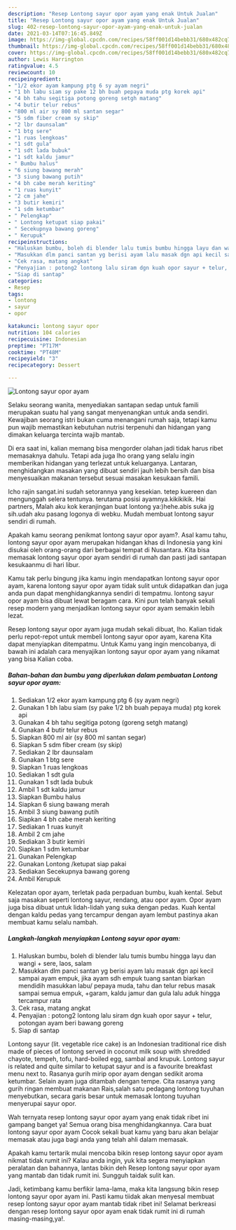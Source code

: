 ```yaml
---
description: "Resep Lontong sayur opor ayam yang enak Untuk Jualan"
title: "Resep Lontong sayur opor ayam yang enak Untuk Jualan"
slug: 402-resep-lontong-sayur-opor-ayam-yang-enak-untuk-jualan
date: 2021-03-14T07:16:45.849Z
image: https://img-global.cpcdn.com/recipes/58ff001d14bebb31/680x482cq70/lontong-sayur-opor-ayam-foto-resep-utama.jpg
thumbnail: https://img-global.cpcdn.com/recipes/58ff001d14bebb31/680x482cq70/lontong-sayur-opor-ayam-foto-resep-utama.jpg
cover: https://img-global.cpcdn.com/recipes/58ff001d14bebb31/680x482cq70/lontong-sayur-opor-ayam-foto-resep-utama.jpg
author: Lewis Harrington
ratingvalue: 4.5
reviewcount: 10
recipeingredient:
- "1/2 ekor ayam kampung ptg 6 sy ayam negri"
- "1 bh labu siam sy pake 12 bh buah pepaya muda ptg korek api"
- "4 bh tahu segitiga potong goreng setgh matang"
- "4 butir telur rebus"
- "800 ml air sy 800 ml santan segar"
- "5 sdm fiber cream sy skip"
- "2 lbr daunsalam"
- "1 btg sere"
- "1 ruas lengkoas"
- "1 sdt gula"
- "1 sdt lada bubuk"
- "1 sdt kaldu jamur"
- " Bumbu halus"
- "6 siung bawang merah"
- "3 siung bawang putih"
- "4 bh cabe merah keriting"
- "1 ruas kunyit"
- "2 cm jahe"
- "3 butir kemiri"
- "1 sdm ketumbar"
- " Pelengkap"
- " Lontong ketupat siap pakai"
- " Secekupnya bawang goreng"
- " Kerupuk"
recipeinstructions:
- "Haluskan bumbu, boleh di blender lalu tumis bumbu hingga layu dan wangi + sere, laos, salam"
- "Masukkan dlm panci santan yg berisi ayam lalu masak dgn api kecil sampai ayam empuk, jika ayam sdh empuk tuang santan biarkan mendidih masukkan labu/ pepaya muda, tahu dan telur rebus masak sampai semua empuk, +garam, kaldu jamur dan gula lalu aduk hingga tercampur rata"
- "Cek rasa, matang angkat"
- "Penyajian : potong2 lontong lalu siram dgn kuah opor sayur + telur, potongan ayam beri bawang goreng"
- "Siap di santap"
categories:
- Resep
tags:
- lontong
- sayur
- opor

katakunci: lontong sayur opor 
nutrition: 104 calories
recipecuisine: Indonesian
preptime: "PT17M"
cooktime: "PT48M"
recipeyield: "3"
recipecategory: Dessert

---
```



![Lontong sayur opor ayam](https://img-global.cpcdn.com/recipes/58ff001d14bebb31/680x482cq70/lontong-sayur-opor-ayam-foto-resep-utama.jpg)

Selaku seorang wanita, menyediakan santapan sedap untuk famili merupakan suatu hal yang sangat menyenangkan untuk anda sendiri. Kewajiban seorang istri bukan cuma menangani rumah saja, tetapi kamu pun wajib memastikan kebutuhan nutrisi terpenuhi dan hidangan yang dimakan keluarga tercinta wajib mantab.

Di era  saat ini, kalian memang bisa mengorder olahan jadi tidak harus ribet memasaknya dahulu. Tetapi ada juga lho orang yang selalu ingin memberikan hidangan yang terlezat untuk keluarganya. Lantaran, menghidangkan masakan yang dibuat sendiri jauh lebih bersih dan bisa menyesuaikan makanan tersebut sesuai masakan kesukaan famili. 

Icho rajin sangat.ini sudah setorannya yang kesekian. tetep kuereen dan mengunggah selera tentunya. terutama posisi ayamnya.kikikikik. Hai partners, Malah aku kok keranjingan buat lontong ya:)hehe.abis suka jg sih.udah aku pasang logonya di webku. Mudah membuat lontong sayur sendiri di rumah.

Apakah kamu seorang penikmat lontong sayur opor ayam?. Asal kamu tahu, lontong sayur opor ayam merupakan hidangan khas di Indonesia yang kini disukai oleh orang-orang dari berbagai tempat di Nusantara. Kita bisa memasak lontong sayur opor ayam sendiri di rumah dan pasti jadi santapan kesukaanmu di hari libur.

Kamu tak perlu bingung jika kamu ingin mendapatkan lontong sayur opor ayam, karena lontong sayur opor ayam tidak sulit untuk didapatkan dan juga anda pun dapat menghidangkannya sendiri di tempatmu. lontong sayur opor ayam bisa dibuat lewat beragam cara. Kini pun telah banyak sekali resep modern yang menjadikan lontong sayur opor ayam semakin lebih lezat.

Resep lontong sayur opor ayam juga mudah sekali dibuat, lho. Kalian tidak perlu repot-repot untuk membeli lontong sayur opor ayam, karena Kita dapat menyiapkan ditempatmu. Untuk Kamu yang ingin mencobanya, di bawah ini adalah cara menyajikan lontong sayur opor ayam yang nikamat yang bisa Kalian coba.

<!--inarticleads1-->

##### Bahan-bahan dan bumbu yang diperlukan dalam pembuatan Lontong sayur opor ayam:

1. Sediakan 1/2 ekor ayam kampung ptg 6 (sy ayam negri)
1. Gunakan 1 bh labu siam (sy pake 1/2 bh buah pepaya muda) ptg korek api
1. Gunakan 4 bh tahu segitiga potong (goreng setgh matang)
1. Gunakan 4 butir telur rebus
1. Siapkan 800 ml air (sy 800 ml santan segar)
1. Siapkan 5 sdm fiber cream (sy skip)
1. Sediakan 2 lbr daunsalam
1. Gunakan 1 btg sere
1. Siapkan 1 ruas lengkoas
1. Sediakan 1 sdt gula
1. Gunakan 1 sdt lada bubuk
1. Ambil 1 sdt kaldu jamur
1. Siapkan  Bumbu halus
1. Siapkan 6 siung bawang merah
1. Ambil 3 siung bawang putih
1. Siapkan 4 bh cabe merah keriting
1. Sediakan 1 ruas kunyit
1. Ambil 2 cm jahe
1. Sediakan 3 butir kemiri
1. Siapkan 1 sdm ketumbar
1. Gunakan  Pelengkap
1. Gunakan  Lontong /ketupat siap pakai
1. Sediakan  Secekupnya bawang goreng
1. Ambil  Kerupuk


Kelezatan opor ayam, terletak pada perpaduan bumbu, kuah kental. Sebut saja masakan seperti lontong sayur, rendang, atau opor ayam. Opor ayam juga bisa dibuat untuk lidah-lidah yang suka dengan pedas. Kuah kental dengan kaldu pedas yang tercampur dengan ayam lembut pastinya akan membuat kamu selalu nambah. 

<!--inarticleads2-->

##### Langkah-langkah menyiapkan Lontong sayur opor ayam:

1. Haluskan bumbu, boleh di blender lalu tumis bumbu hingga layu dan wangi + sere, laos, salam
1. Masukkan dlm panci santan yg berisi ayam lalu masak dgn api kecil sampai ayam empuk, jika ayam sdh empuk tuang santan biarkan mendidih masukkan labu/ pepaya muda, tahu dan telur rebus masak sampai semua empuk, +garam, kaldu jamur dan gula lalu aduk hingga tercampur rata
1. Cek rasa, matang angkat
1. Penyajian : potong2 lontong lalu siram dgn kuah opor sayur + telur, potongan ayam beri bawang goreng
1. Siap di santap


Lontong sayur (lit. vegetable rice cake) is an Indonesian traditional rice dish made of pieces of lontong served in coconut milk soup with shredded chayote, tempeh, tofu, hard-boiled egg, sambal and krupuk. Lontong sayur is related and quite similar to ketupat sayur and is a favourite breakfast menu next to. Rasanya gurih mirip opor ayam dengan sedikit aroma ketumbar. Selain ayam juga ditambah dengan tempe. Cita rasanya yang gurih ringan membuat makanan Rais,salah satu pedagang lontong tuyuhan menyebutkan, secara garis besar untuk memasak lontong tuyuhan menyerupai sayur opor. 

Wah ternyata resep lontong sayur opor ayam yang enak tidak ribet ini gampang banget ya! Semua orang bisa menghidangkannya. Cara buat lontong sayur opor ayam Cocok sekali buat kamu yang baru akan belajar memasak atau juga bagi anda yang telah ahli dalam memasak.

Apakah kamu tertarik mulai mencoba bikin resep lontong sayur opor ayam nikmat tidak rumit ini? Kalau anda ingin, yuk kita segera menyiapkan peralatan dan bahannya, lantas bikin deh Resep lontong sayur opor ayam yang mantab dan tidak rumit ini. Sungguh taidak sulit kan. 

Jadi, ketimbang kamu berfikir lama-lama, maka kita langsung bikin resep lontong sayur opor ayam ini. Pasti kamu tiidak akan menyesal membuat resep lontong sayur opor ayam mantab tidak ribet ini! Selamat berkreasi dengan resep lontong sayur opor ayam enak tidak rumit ini di rumah masing-masing,ya!.

